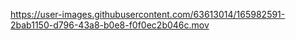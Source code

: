 https://user-images.githubusercontent.com/63613014/165982591-2bab1150-d796-43a8-b0e8-f0f0ec2b046c.mov
